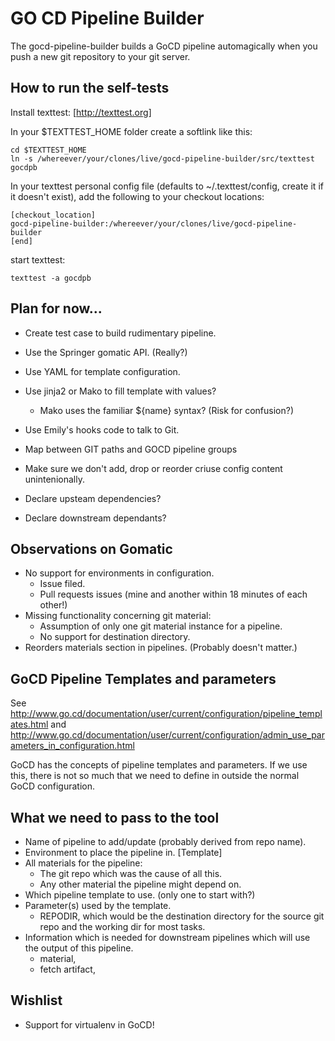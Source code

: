 GO CD Pipeline Builder
=====================

The gocd-pipeline-builder builds a GoCD pipeline automagically when you push a new git repository to your git server.


How to run the self-tests
-------------------------

Install texttest: [http://texttest.org]

In your $TEXTTEST_HOME folder create a softlink like this:

    cd $TEXTTEST_HOME
    ln -s /whereever/your/clones/live/gocd-pipeline-builder/src/texttest gocdpb

In your texttest personal config file (defaults to ~/.texttest/config, create it if it doesn't exist), add the following to your checkout locations:

	[checkout_location]
	gocd-pipeline-builder:/whereever/your/clones/live/gocd-pipeline-builder
	[end]

start texttest:

    texttest -a gocdpb


Plan for now...
---------------

* Create test case to build rudimentary pipeline.
* Use the Springer gomatic API. (Really?)
* Use YAML for template configuration.
* Use jinja2 or Mako to fill template with values?
  - Mako uses the familiar ${name} syntax? (Risk for confusion?)
* Use Emily's hooks code to talk to Git.

* Map between GIT paths and GOCD pipeline groups
* Make sure we don't add, drop or reorder criuse config content unintenionally.
* Declare upsteam dependencies?
* Declare downstream dependants?


Observations on Gomatic
-----------------------

 * No support for environments in configuration.
   - Issue filed.
   - Pull requests issues (mine and another within 18 minutes of each other!)
 * Missing functionality concerning git material:
   - Assumption of only one git material instance for a pipeline.
   - No support for destination directory.
 * Reorders materials section in pipelines. (Probably doesn't matter.)


GoCD Pipeline Templates and parameters
--------------------------------------

See http://www.go.cd/documentation/user/current/configuration/pipeline_templates.html
and http://www.go.cd/documentation/user/current/configuration/admin_use_parameters_in_configuration.html

GoCD has the concepts of pipeline templates and parameters.
If we use this, there is not so much that we need to define
in outside the normal GoCD configuration.


What we need to pass to the tool
--------------------------------

 * Name of pipeline to add/update (probably derived from repo name).
 * Environment to place the pipeline in. [Template]
 * All materials for the pipeline:
   - The git repo which was the cause of all this.
   - Any other material the pipeline might depend on.
 * Which pipeline template to use. (only one to start with?)
 * Parameter(s) used by the template.
   - REPODIR, which would be the destination directory for the source git repo and the working dir for most tasks.
 * Information which is needed for downstream pipelines which will use the output of this pipeline.
   - material, <pipeline name="my_downstream"> <materials> <pipeline pipelineName="xxx" stageName="yyy" />
   - fetch artifact, <pipeline name="my_downstream"> <stage name="x"> <jobs> <job name="x"> <tasks> <fetchartifact pipeline="xxx" stage="yyy" job="x" srcdir="d" dest="upstream_xxx"> <runif status="passed" />


Wishlist
--------

 * Support for virtualenv in GoCD!
